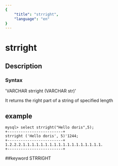 ```yaml
---
{
    "title": "strright",
    "language": "en"
}
---
```


# strright
## Description
### Syntax

'VARCHAR strright (VARCHAR str)'


It returns the right part of a string of specified length

## example

```
mysql> select strright("Hello doris",5);
+-------------------------+
strright ('Hello doris', 5)'1244;
+-------------------------+
1.2.2.2.1.1.1.1.1.1.1.1.1.1.1.1.1.1.1.1.1.1.
+-------------------------+
```
##keyword
STRRIGHT

